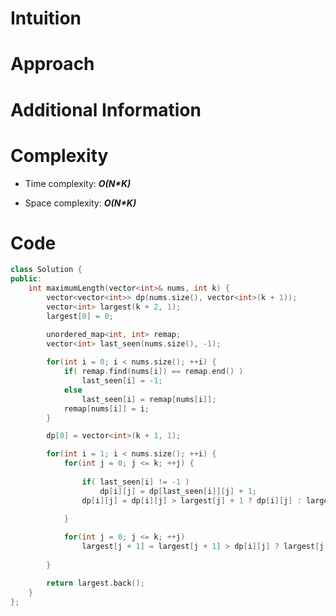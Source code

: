 # Intuition

# Approach

# Additional Information

# Complexity
- Time complexity: ***O(N\*K)***
<!-- Add your time complexity here, e.g. $$O(n)$$ -->

- Space complexity: ***O(N\*K)***
<!-- Add your space complexity here, e.g. $$O(n)$$ -->

# Code
```cpp
class Solution {
public:
    int maximumLength(vector<int>& nums, int k) {
        vector<vector<int>> dp(nums.size(), vector<int>(k + 1));
        vector<int> largest(k + 2, 1);
        largest[0] = 0;

        unordered_map<int, int> remap;
        vector<int> last_seen(nums.size(), -1);
        
        for(int i = 0; i < nums.size(); ++i) {
            if( remap.find(nums[i]) == remap.end() )
                last_seen[i] = -1;
            else
                last_seen[i] = remap[nums[i]];
            remap[nums[i]] = i;
        }

        dp[0] = vector<int>(k + 1, 1);

        for(int i = 1; i < nums.size(); ++i) {
            for(int j = 0; j <= k; ++j) {
                
                if( last_seen[i] != -1 )
                    dp[i][j] = dp[last_seen[i]][j] + 1;
                dp[i][j] = dp[i][j] > largest[j] + 1 ? dp[i][j] : largest[j] + 1;
                
            }

            for(int j = 0; j <= k; ++j)
                largest[j + 1] = largest[j + 1] > dp[i][j] ? largest[j + 1] : dp[i][j];
            
        }

        return largest.back();
    }
};
```

